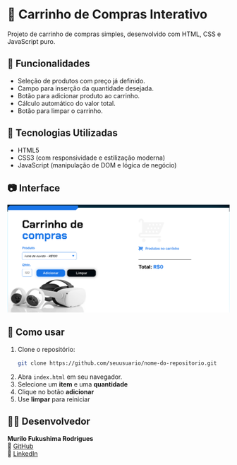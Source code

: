 # 🛒 Carrinho de Compras Interativo

Projeto de carrinho de compras simples, desenvolvido com HTML, CSS e JavaScript puro.

## 📌 Funcionalidades

- Seleção de produtos com preço já definido.
- Campo para inserção da quantidade desejada.
- Botão para adicionar produto ao carrinho.
- Cálculo automático do valor total.
- Botão para limpar o carrinho.

## 🧠 Tecnologias Utilizadas

- HTML5
- CSS3 (com responsividade e estilização moderna)
- JavaScript (manipulação de DOM e lógica de negócio)

## 📷 Interface

![screenshot](./assets/Screenshot_146.png) <!-- Adicione aqui uma imagem de exemplo do projeto -->

## 🔧 Como usar

1. Clone o repositório:
   ```bash
   git clone https://github.com/seuusuario/nome-do-repositorio.git
2. Abra `index.html` em seu navegador.
3. Selecione um **item** e uma **quantidade**
4. Clique no botão **adicionar**
5. Use **limpar** para reiniciar
   
## 👨‍💻 Desenvolvedor

**Murilo Fukushima Rodrigues**  
🔗 [GitHub](https://github.com/Murilofuku)  
🔗 [LinkedIn](https://www.linkedin.com/in/murilo-fukushima-rodrigues-729108302/)
